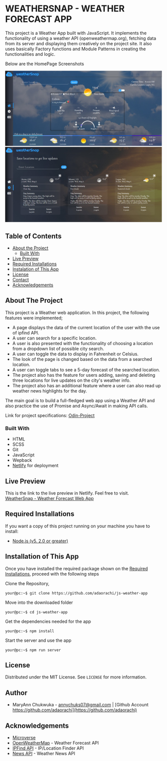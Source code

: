 # WEATHERSNAP - WEATHER FORECAST APP

This project is a Weather App built with JavaScript. It implements the functionality of using a weather API (openweathermap.org), fetching data from its server and displaying them creatively on the project site. It also uses basically Factory functions and Module Patterns in creating the functionalities and logic.

<p>Below are the HomePage Screenshots</p>

<img src="images/screenshots/screenshots1.jpg" alt="screenshot1"><br>
<img src="images/screenshots/screenshots2.jpg" alt="screenshot1"><br>

## Table of Contents

* [About the Project](#about-the-project)
  * [Built With](#built-with)
* [Live Preview](#live-preview)
* [Required Installations](#required-installations)
* [Instalation of This App](#instalation)
* [License](#license)
* [Contact](#contact)
* [Acknowledgements](#acknowledgements)


<!-- ABOUT THE PROJECT -->
## About The Project

This project is a Weather web application. In this project, the following features were implemented;

- A page displays the data of the current location of the user with the use of ipfind API.
- A user can search for a specific location.
- A user is also presented with the functionality of choosing a location from a dropdown list of possible city search.
- A user can toggle the data to display in Fahrenheit or Celsius.
- The look of the page is changed based on the data from a searched location.
- A user can toggle tabs to see a 5-day forecast of the searched location. 
- The project also has the feature for users adding, saving and deleting three locations for live updates on the city's weather info.
- The project also has an additional feature where a user can also read up weather news highlights for the day.


The main goal is to build a full-fledged web app using a Weather API and also practice the use of Promise and Async/Await in making API calls.

Link for project specifications: [Odin-Project](https://www.theodinproject.com/courses/javascript/lessons/weather-app)

<!-- BUILT WITH -->
### Built With 

* HTML
* SCSS
* Git
* JavaScript
* Wepback
* [Netlify](https://www.netlify.com/) for deployment


<!-- LIVE PREVIEW -->
## Live Preview

This is the link to the live preview in Netlify. Feel free to visit.<br>
[WeatherSnap - Weather Forecast Web App](https://weather-snap.netlify.app)<br>


<!-- REQUIRED INSTALLATION -->
## Required Installations

<p>If you want a copy of this project running on your machine you have to install:</p>

* <a href="https://nodejs.org/en/">Node.js (v5. 2.0 or greater)</a>

<!-- INSTALLATION -->
## Installation of This App

Once you have installed the required package shown on the [Required Installations](#required-installations), proceed with the following steps

Clone the Repository,

```Shell
your@pc:~$ git clone https://github.com/adaorachi/js-weather-app
```

Move into the downloaded folder

```Shell
your@pc:~$ cd js-weather-app
```

Get the dependencies needed for the app

```Shell
your@pc:~$ npm install
```

Start the server and use the app

```Shell
your@pc:~$ npm run server
```

<!-- LICENSE -->
## License

Distributed under the MIT License. See `LICENSE` for more information.

<!-- CONTACT -->
## Author
* MaryAnn Chukwuka - annychuks07@gmail.com | [Github Account https://github.com/adaorachi](https://github.com/adaorachi)

<!-- ACKNOWLEDGEMENTS -->
## Acknowledgements
* [Microverse](https://www.microverse.org/)
* [OpenWeatherMap](https://openweathermap.org/) - Weather Forecast API
* [IPFind API](https://app.ipfind.org/) - IP/Location Finder API
* [News API](https://newsapi.org/) - Weather News API
